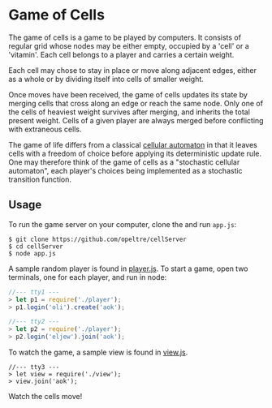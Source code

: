 # Game of Cells

The game of cells is a game to be played by computers. 
It consists of regular grid whose nodes may be either empty, 
occupied by a 'cell' or a 'vitamin'. 
Each cell belongs to a player and carries a certain weight. 

Each cell may chose to stay in place or move along adjacent edges, 
either as a whole or by dividing itself into cells of smaller weight. 

Once moves have been received, 
the game of cells updates its state by merging cells 
that cross along an edge or reach the same node. 
Only one of the cells of heaviest weight survives after merging, 
and inherits the total present weight. 
Cells of a given player are always merged before conflicting 
with extraneous cells.  

The game of life differs from a classical
[cellular automaton](https://en.wikipedia.org/wiki/Cellular_automaton)
in that it leaves cells with a freedom of choice before applying 
its deterministic update rule. 
One may therefore think of the game of cells as a "stochastic cellular automaton",
each player's choices being implemented as a stochastic transition function. 

## Usage 

To run the game server on your computer, clone the and run `app.js`:
```
$ git clone https://github.com/opeltre/cellServer
$ cd cellServer
$ node app.js
``` 

A sample random player is found in 
[player.js](https://github.com/opeltre/cellServer/blob/main/player.js). 
To start a game, open two terminals, one for each player, and run in node: 

```js
//--- tty1 ---
> let p1 = require('./player');
> p1.login('oli').create('aok');

//--- tty2 --- 
> let p2 = require('./player');
> p2.login('eljew').join('aok');
``` 

To watch the game, a sample view is found in 
[view.js](https://github.com/opeltre/cellServer/blob/main/view.js).

```
//--- tty3 ---
> let view = require('./view');
> view.join('aok');
``` 

Watch the cells move!
